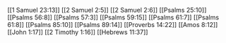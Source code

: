 [[1 Samuel 23:13]]
[[2 Samuel 2:5]]
[[2 Samuel 2:6]]
[[Psalms 25:10]]
[[Psalms 56:8]]
[[Psalms 57:3]]
[[Psalms 59:15]]
[[Psalms 61:7]]
[[Psalms 61:8]]
[[Psalms 85:10]]
[[Psalms 89:14]]
[[Proverbs 14:22]]
[[Amos 8:12]]
[[John 1:17]]
[[2 Timothy 1:16]]
[[Hebrews 11:37]]
